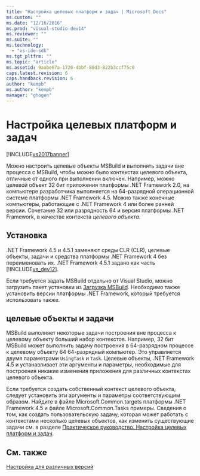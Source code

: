 ```yaml
---
title: "Настройка целевых платформ и задач | Microsoft Docs"
ms.custom: ""
ms.date: "12/16/2016"
ms.prod: "visual-studio-dev14"
ms.reviewer: ""
ms.suite: ""
ms.technology: 
  - "vs-ide-sdk"
ms.tgt_pltfrm: ""
ms.topic: "article"
ms.assetid: 9aabe67a-1720-4bbf-80d3-822b3ccf75c0
caps.latest.revision: 6
caps.handback.revision: 6
author: "kempb"
ms.author: "kempb"
manager: "ghogen"
---
```

# Настройка целевых платформ и задач
[!INCLUDE[vs2017banner](../code-quality/includes/vs2017banner.md)]

Можно настроить целевые объекты MSBuild и выполнять задачи вне процесса с MSBuild, чтобы можно было контекстах целевого объекта, отличные от одного при выполнении включен.  Например, можно целевой объект 32 бит приложения платформы .NET Framework 2.0, на компьютере разработчика выполняется на 64\-разрядной операционной системе платформы .NET Framework 4.5.  Можно также конечные компьютеры, работающие с .NET Framework 4 или более ранней версии.  Сочетание 32 или разрядность 64 и версия платформы .NET Framework, в качестве контекста *целевого объекта*.  
  
## Установка  
 .NET Framework 4.5 и 4.5.1 заменяют среды CLR \(CLR\), целевые объекты, задачи и средства платформы .NET Framework 4 без переименовать их.  .NET Framework 4.5.1 задано как часть [!INCLUDE[vs_dev12](../data-tools/includes/vs_dev12_md.md)].  
  
 Если требуется задать MSBuild отдельно от Visual Studio, можно загрузить пакет установки из [Загрузка MSBuild](http://go.microsoft.com/fwlink/?LinkId=309745).  Необходимо также установить версии платформы .NET Framework, который требуется использовать также.  
  
## целевые объекты и задачи  
 MSBuild выполняет некоторые задачи построения вне процесса к целевому объекту больший набор контекстов.  Например, 32 бит MSBuild может выполнить задачу построения в 64\-разрядном процессе к целевому объекту 64 64\-разрядный компьютер.  Это управляется двумя параметрами `UsingTask` и `Task`.  Целевые объекты, .NET Framework 4.5 и устанавливает эти аргументы и параметры, необходимые для построения никакие изменения приложения для различных контекстах целевого объекта.  
  
 Если требуется создать собственный контекст целевого объекта, следует установить эти аргументы и параметры соответствующим образом.  Найдите в файле Microsoft.Common.targets платформы .NET Framework 4.5 и файле Microsoft.Common.Tasks примеры.  Сведения о том, как создать пользовательскую задачу, которая может работать с контекстами несколько целевых объектов, как изменить существующие задачи см. в разделе [Практическое руководство. Настройка целевых платформ и задач](../msbuild/how-to-configure-targets-and-tasks.md).  
  
## См. также  
 [Настройка для различных версий](../msbuild/msbuild-multitargeting-overview.md)